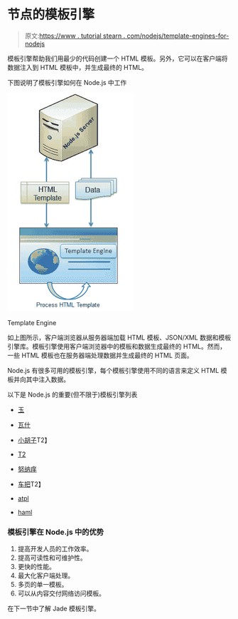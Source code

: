 # 节点的模板引擎

> 原文:[https://www . tutorial stearn . com/nodejs/template-engines-for-nodejs](https://www.tutorialsteacher.com/nodejs/template-engines-for-nodejs)

模板引擎帮助我们用最少的代码创建一个 HTML 模板。另外，它可以在客户端将数据注入到 HTML 模板中，并生成最终的 HTML。

下图说明了模板引擎如何在 Node.js 中工作

[![](img/0904cf18d14b69e85395b2a27feb8067.png)](../../Content/images/nodejs/template-engine.png)

Template Engine



如上图所示，客户端浏览器从服务器端加载 HTML 模板、JSON/XML 数据和模板引擎库。模板引擎使用客户端浏览器中的模板和数据生成最终的 HTML。然而，一些 HTML 模板也在服务器端处理数据并生成最终的 HTML 页面。

Node.js 有很多可用的模板引擎，每个模板引擎使用不同的语言来定义 HTML 模板并向其中注入数据。

以下是 Node.js 的重要(但不限于)模板引擎列表

*   [玉](https://github.com/jadejs/jade)
*   [瓦什](https://github.com/kirbysayshi/vash)

*   [小胡子](https://github.com/janl/mustache.js)T2】
*   [T2](https://github.com/linkedin/dustjs)
*   [努纳痒](https://github.com/mozilla/nunjucks)
*   [车把](https://github.com/wycats/handlebars.js)T2】
*   [atpl](https://github.com/soywiz/atpl.js)
*   [haml](https://github.com/tj/haml.js)

### 模板引擎在 Node.js 中的优势

1.  提高开发人员的工作效率。
2.  提高可读性和可维护性。
3.  更快的性能。
4.  最大化客户端处理。
5.  多页的单一模板。
6.  可以从内容交付网络访问模板。

在下一节中了解 Jade 模板引擎。